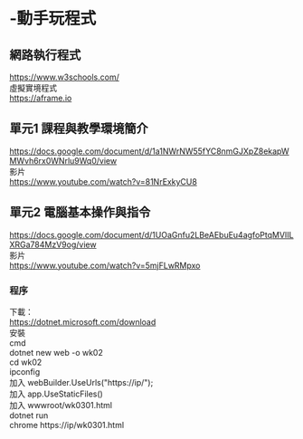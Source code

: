 # -動手玩程式
## 網路執行程式
https://www.w3schools.com/ <br/>
虛擬實境程式 <br/>
https://aframe.io
## 單元1 課程與教學環境簡介
https://docs.google.com/document/d/1a1NWrNW55fYC8nmGJXpZ8ekapWMWvh6rx0WNrlu9Wq0/view <br/>
影片<br/>
https://www.youtube.com/watch?v=81NrExkyCU8 <br/>

## 單元2 電腦基本操作與指令
https://docs.google.com/document/d/1UOaGnfu2LBeAEbuEu4agfoPtqMVIILXRGa784MzV9og/view <br/>
影片<br/>
https://www.youtube.com/watch?v=5mjFLwRMpxo
### 程序
下載：<br/>
https://dotnet.microsoft.com/download <br/>
安裝<br/>
cmd<br/>
dotnet new web -o wk02<br/>
cd wk02<br/>
ipconfig <br/>
加入 webBuilder.UseUrls("https://ip/"); <br/>
加入 app.UseStaticFiles()<br/>
加入 wwwroot/wk0301.html <br/>
dotnet run<br/>
chrome https://ip/wk0301.html <br/>

